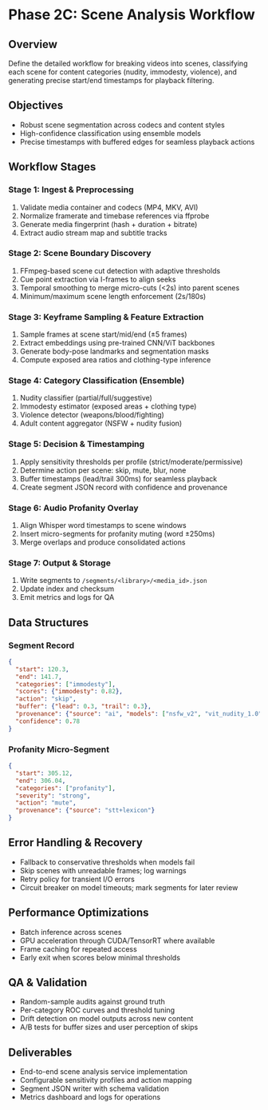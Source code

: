 # Phase 2C: Scene Analysis Workflow

## Overview
Define the detailed workflow for breaking videos into scenes, classifying each scene for content categories (nudity, immodesty, violence), and generating precise start/end timestamps for playback filtering.

## Objectives
- Robust scene segmentation across codecs and content styles
- High-confidence classification using ensemble models
- Precise timestamps with buffered edges for seamless playback actions

## Workflow Stages

### Stage 1: Ingest & Preprocessing
1. Validate media container and codecs (MP4, MKV, AVI)
2. Normalize framerate and timebase references via ffprobe
3. Generate media fingerprint (hash + duration + bitrate)
4. Extract audio stream map and subtitle tracks

### Stage 2: Scene Boundary Discovery
1. FFmpeg-based scene cut detection with adaptive thresholds
2. Cue point extraction via I-frames to align seeks
3. Temporal smoothing to merge micro-cuts (<2s) into parent scenes
4. Minimum/maximum scene length enforcement (2s/180s)

### Stage 3: Keyframe Sampling & Feature Extraction
1. Sample frames at scene start/mid/end (±5 frames)
2. Extract embeddings using pre-trained CNN/ViT backbones
3. Generate body-pose landmarks and segmentation masks
4. Compute exposed area ratios and clothing-type inference

### Stage 4: Category Classification (Ensemble)
1. Nudity classifier (partial/full/suggestive)
2. Immodesty estimator (exposed areas + clothing type)
3. Violence detector (weapons/blood/fighting)
4. Adult content aggregator (NSFW + nudity fusion)

### Stage 5: Decision & Timestamping
1. Apply sensitivity thresholds per profile (strict/moderate/permissive)
2. Determine action per scene: skip, mute, blur, none
3. Buffer timestamps (lead/trail 300ms) for seamless playback
4. Create segment JSON record with confidence and provenance

### Stage 6: Audio Profanity Overlay
1. Align Whisper word timestamps to scene windows
2. Insert micro-segments for profanity muting (word ±250ms)
3. Merge overlaps and produce consolidated actions

### Stage 7: Output & Storage
1. Write segments to `/segments/<library>/<media_id>.json`
2. Update index and checksum
3. Emit metrics and logs for QA

## Data Structures

### Segment Record
```json
{
  "start": 120.3,
  "end": 141.7,
  "categories": ["immodesty"],
  "scores": {"immodesty": 0.82},
  "action": "skip",
  "buffer": {"lead": 0.3, "trail": 0.3},
  "provenance": {"source": "ai", "models": ["nsfw_v2", "vit_nudity_1.0"]},
  "confidence": 0.78
}
```

### Profanity Micro-Segment
```json
{
  "start": 305.12,
  "end": 306.04,
  "categories": ["profanity"],
  "severity": "strong",
  "action": "mute",
  "provenance": {"source": "stt+lexicon"}
}
```

## Error Handling & Recovery
- Fallback to conservative thresholds when models fail
- Skip scenes with unreadable frames; log warnings
- Retry policy for transient I/O errors
- Circuit breaker on model timeouts; mark segments for later review

## Performance Optimizations
- Batch inference across scenes
- GPU acceleration through CUDA/TensorRT where available
- Frame caching for repeated access
- Early exit when scores below minimal thresholds

## QA & Validation
- Random-sample audits against ground truth
- Per-category ROC curves and threshold tuning
- Drift detection on model outputs across new content
- A/B tests for buffer sizes and user perception of skips

## Deliverables
- End-to-end scene analysis service implementation
- Configurable sensitivity profiles and action mapping
- Segment JSON writer with schema validation
- Metrics dashboard and logs for operations